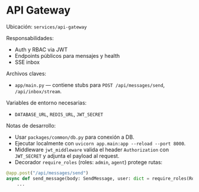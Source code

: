 # API Gateway

Ubicación: `services/api-gateway`

Responsabilidades:
- Auth y RBAC via JWT
- Endpoints públicos para mensajes y health
- SSE inbox

Archivos claves:
- `app/main.py` — contiene stubs para `POST /api/messages/send`, `/api/inbox/stream`.

Variables de entorno necesarias:
- `DATABASE_URL`, `REDIS_URL`, `JWT_SECRET`

Notas de desarrollo:
- Usar `packages/common/db.py` para conexión a DB.
- Ejecutar localmente con `uvicorn app.main:app --reload --port 8000`.
- Middleware `jwt_middleware` valida el header `Authorization` con `JWT_SECRET` y adjunta el payload al request.
- Decorador `require_roles` (roles: `admin`, `agent`) protege rutas:

```python
@app.post("/api/messages/send")
async def send_message(body: SendMessage, user: dict = require_roles(Role.admin, Role.agent)):
    ...
```
